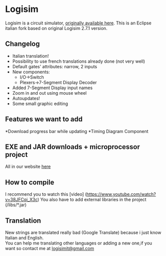 # Logisim

Logisim is a circuit simulator, [originally available here](http://www.cburch.com/logisim/).
This is an Eclipse italian fork based on original Logisim 2.7.1 version.
## Changelog
* Italian translation!
* Possibility to use french translations already done (not very well)
* Default gates' attributes: narrow, 2 inputs
* New components:
	* I/O->Switch
	* Plexers->7-Segment Display Decoder
* Added 7-Segment Display input names
* Zoom in and out using mouse wheel
* Autoupdates!
* Some small graphic editing
## Features we want to add
*Download progress bar while updating
*Timing Diagram Component
## EXE and JAR downloads + microprocessor project
All in our website [here](https://logisim.altervista.org)
## How to compile
I recommend you to watch this [video] (https://www.youtube.com/watch?v=38JFCqi_X3c)
You also have to add external libraries in the project (/libs/*.jar)
## Translation
New strings are translated really bad (Google Translate) because i just know Italian and English.<br>You can help me translating other languages or adding a new one,if you want so contact me at logisimit@gmail.com